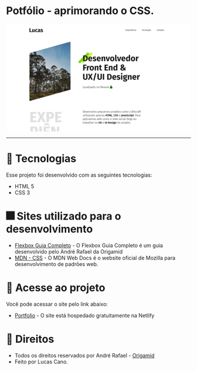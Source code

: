 # Potfólio - aprimorando o CSS.

<img src="img/site.png" alt="Lucas"> <br>

<hr>

# 🎇 Tecnologias

Esse projeto foi desenvolvido com as seguintes tecnologias:

- HTML 5
- CSS 3

# 🎆 Sites utilizado para o desenvolvimento

- [Flexbox Guia Completo](https://origamid.com/projetos/flexbox-guia-completo/) - O Flexbox Guia Completo é um guia desenvolvido pelo André Rafael da Origamid
- [MDN - CSS](https://developer.mozilla.org/pt-BR/docs/Web/CSS) - O MDN Web Docs é o website oficial de Mozilla para desenvolvimento de padrões web.

# 🎯 Acesse ao projeto

Você pode acessar o site pelo link abaixo:

- [Portfolio](https://curso-portfolio.netlify.app/) - O site está hospedado gratuitamente na Netlify

# 💼 Direitos

- Todos os direitos reservados por André Rafael - [Origamid](https://www.origamid.com/) <br>
- Feito por Lucas Cano.
